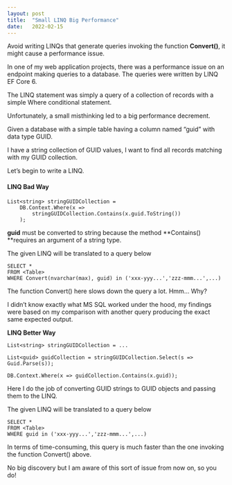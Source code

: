 ```yaml
---
layout:	post
title:	"Small LINQ Big Performance"
date:	2022-02-15
---
```


Avoid writing LINQs that generate queries invoking the function **Convert()**, it might cause a performance issue.

In one of my web application projects, there was a performance issue on an endpoint making queries to a database. The queries were written by LINQ EF Core 6.

The LINQ statement was simply a query of a collection of records with a simple Where conditional statement.

Unfortunately, a small misthinking led to a big performance decrement.

Given a database with a simple table having a column named “guid” with data type GUID.

I have a string collection of GUID values, I want to find all records matching with my GUID collection.

Let’s begin to write a LINQ.

#### LINQ Bad Way

```
List<string> stringGUIDCollection = 
    DB.Context.Where(x => 
        stringGUIDCollection.Contains(x.guid.ToString())
    );
```
**guid** must be converted to string because the method **Contains() **requires an argument of a string type.

The given LINQ will be translated to a query below

```
SELECT *  
FROM <Table>  
WHERE Convert(nvarchar(max), guid) in ('xxx-yyy...','zzz-mmm...',...)
````
The function Convert() here slows down the query a lot. Hmm… Why?

I didn’t know exactly what MS SQL worked under the hood, my findings were based on my comparison with another query producing the exact same expected output.

**LINQ Better Way**

```
List<string> stringGUIDCollection = ...

List<guid> guidCollection = stringGUIDCollection.Select(s => Guid.Parse(s));
 
DB.Context.Where(x => guidCollection.Contains(x.guid));
 ```
Here I do the job of converting GUID strings to GUID objects and passing them to the LINQ.

The given LINQ will be translated to a query below

```
SELECT *  
FROM <Table>  
WHERE guid in ('xxx-yyy...','zzz-mmm...',...)
```
In terms of time-consuming, this query is much faster than the one invoking the function Convert() above.

No big discovery but I am aware of this sort of issue from now on, so you do!